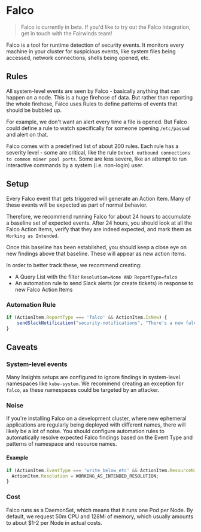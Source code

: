 # Falco
> Falco is currently in beta. If you'd like to try out the Falco integration,
> get in touch with the Fairwinds team!

Falco is a tool for runtime detection of security events. It monitors every machine in your cluster for suspicious events, like system files being accessed, network connections, shells being opened, etc.

## Rules
All system-level events are seen by Falco - basically anything that can happen on a node.
This is a huge firehose of data. But rather than reporting the whole firehose,
Falco uses Rules to define patterns of events that should be bubbled up.

For example, we don't want an alert every time a file is opened.
But Falco could define a rule to watch specifically for someone opening
`/etc/passwd` and alert on that.

Falco comes with a predefined list of about 200 rules. Each rule has a severity level -
some are critical, like the rule `Detect outbound connections to common miner pool ports`.
Some are less severe, like an attempt to run interactive commands by a system
(i.e. non-login) user.

## Setup
Every Falco event that gets triggered will generate an Action Item.
Many of these events will be expected as part of normal behavior.

Therefore, we recommend running Falco for about 24 hours to accumulate a
baseline set of expected events. After 24 hours,
you should look at all the Falco Action Items, verify that they are indeed expected,
and mark them as `Working as Intended`.

Once this baseline has been established, you should keep a close eye on new findings above that baseline.
These will appear as new action items.

In order to better track these, we recommend creating:
* A Query List with the filter `Resolution=None AND ReportType=falco`
* An automation rule to send Slack alerts (or create tickets) in response to new Falco Action Items

### Automation Rule
```js
if (ActionItem.ReportType === 'falco' && ActionItem.IsNew) {
    sendSlackNotification("security-notifications", "There's a new falco finding! :scream:\n\n" + ActionItem.Title);
}
```

## Caveats
### System-level events
Many Insights setups are configured to ignore findings in system-level namespaces
like `kube-system`. We recommend creating an exception for `falco`, as these namespaces
could be targeted by an attacker.

### Noise
If you're installing Falco on a development cluster, where new ephemeral applications are
regularly being deployed with different names, there will likely be a lot of noise. You
should configure automation rules to automatically resolve expected Falco findings
based on the Event Type and patterns of namespace and resource names.

#### Example
```js
if (ActionItem.EventType === 'write_below_etc' && ActionItem.ResourceName.indexOf('app-dashboard') === 0) {
  ActionItem.Resolution = WORKING_AS_INTENDED_RESOLUTION;
}
```

### Cost
Falco runs as a DaemonSet, which means that it runs one Pod per Node. By default, we request
50m CPU and 128Mi of memory, which usually amounts to about $1-2 per Node in actual costs.
